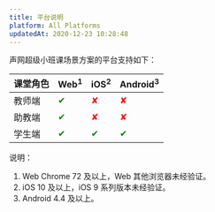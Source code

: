 ```yaml
---
title: 平台说明
platform: All Platforms
updatedAt: 2020-12-23 10:28:48
---
```


声网超级小班课场景方案的平台支持如下：

| 课堂角色 | Web<sup>1</sup>       | iOS<sup>2</sup>       | Android<sup>3</sup>   |
| :------- | :-------------------- | :-------------------- | :-------------------- |
| 教师端   | <font color="green">✔ | <font color="red">✘   | <font color="red">✘   |
| 助教端   | <font color="green">✔ | <font color="red">✘   | <font color="red">✘   |
| 学生端   | <font color="green">✔ | <font color="green">✔ | <font color="green">✔ |

说明：

1. Web Chrome 72 及以上，Web 其他浏览器未经验证。
2. iOS 10 及以上，iOS 9 系列版本未经验证。
3. Android 4.4 及以上。
